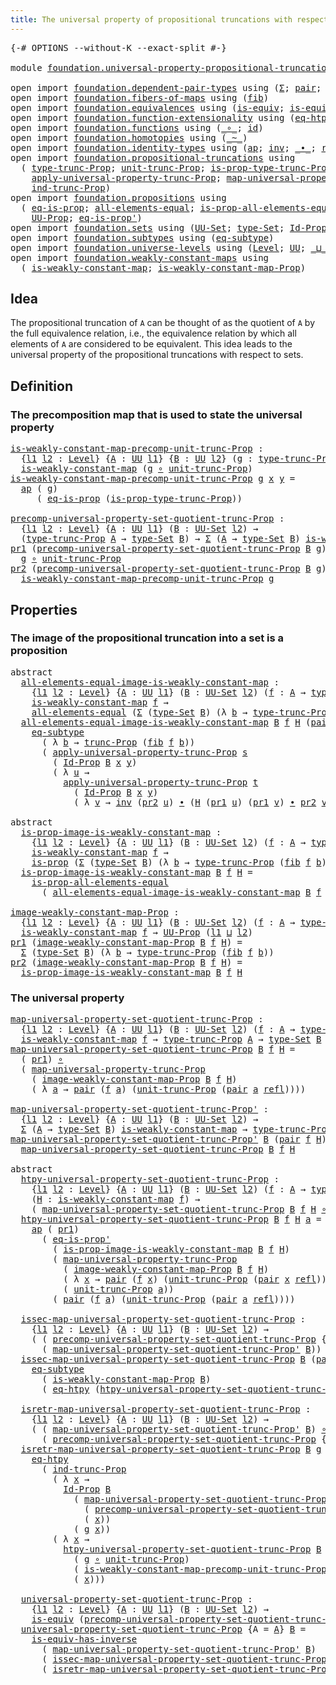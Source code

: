 ```yaml
---
title: The universal property of propositional truncations with respect to sets
---
```


<pre class="Agda"><a id="98" class="Symbol">{-#</a> <a id="102" class="Keyword">OPTIONS</a> <a id="110" class="Pragma">--without-K</a> <a id="122" class="Pragma">--exact-split</a> <a id="136" class="Symbol">#-}</a>

<a id="141" class="Keyword">module</a> <a id="148" href="foundation.universal-property-propositional-truncation-into-sets.html" class="Module">foundation.universal-property-propositional-truncation-into-sets</a> <a id="213" class="Keyword">where</a>

<a id="220" class="Keyword">open</a> <a id="225" class="Keyword">import</a> <a id="232" href="foundation.dependent-pair-types.html" class="Module">foundation.dependent-pair-types</a> <a id="264" class="Keyword">using</a> <a id="270" class="Symbol">(</a><a id="271" href="foundation-core.dependent-pair-types.html#515" class="Record">Σ</a><a id="272" class="Symbol">;</a> <a id="274" href="foundation-core.dependent-pair-types.html#588" class="InductiveConstructor">pair</a><a id="278" class="Symbol">;</a> <a id="280" href="foundation-core.dependent-pair-types.html#605" class="Field">pr1</a><a id="283" class="Symbol">;</a> <a id="285" href="foundation-core.dependent-pair-types.html#617" class="Field">pr2</a><a id="288" class="Symbol">)</a>
<a id="290" class="Keyword">open</a> <a id="295" class="Keyword">import</a> <a id="302" href="foundation.fibers-of-maps.html" class="Module">foundation.fibers-of-maps</a> <a id="328" class="Keyword">using</a> <a id="334" class="Symbol">(</a><a id="335" href="foundation-core.fibers-of-maps.html#942" class="Function">fib</a><a id="338" class="Symbol">)</a>
<a id="340" class="Keyword">open</a> <a id="345" class="Keyword">import</a> <a id="352" href="foundation.equivalences.html" class="Module">foundation.equivalences</a> <a id="376" class="Keyword">using</a> <a id="382" class="Symbol">(</a><a id="383" href="foundation-core.equivalences.html#1556" class="Function">is-equiv</a><a id="391" class="Symbol">;</a> <a id="393" href="foundation-core.equivalences.html#3013" class="Function">is-equiv-has-inverse</a><a id="413" class="Symbol">)</a>
<a id="415" class="Keyword">open</a> <a id="420" class="Keyword">import</a> <a id="427" href="foundation.function-extensionality.html" class="Module">foundation.function-extensionality</a> <a id="462" class="Keyword">using</a> <a id="468" class="Symbol">(</a><a id="469" href="foundation-core.function-extensionality.html#1463" class="Function">eq-htpy</a><a id="476" class="Symbol">)</a>
<a id="478" class="Keyword">open</a> <a id="483" class="Keyword">import</a> <a id="490" href="foundation.functions.html" class="Module">foundation.functions</a> <a id="511" class="Keyword">using</a> <a id="517" class="Symbol">(</a><a id="518" href="foundation-core.functions.html#420" class="Function Operator">_∘_</a><a id="521" class="Symbol">;</a> <a id="523" href="foundation-core.functions.html#322" class="Function">id</a><a id="525" class="Symbol">)</a>
<a id="527" class="Keyword">open</a> <a id="532" class="Keyword">import</a> <a id="539" href="foundation.homotopies.html" class="Module">foundation.homotopies</a> <a id="561" class="Keyword">using</a> <a id="567" class="Symbol">(</a><a id="568" href="foundation-core.homotopies.html#627" class="Function Operator">_~_</a><a id="571" class="Symbol">)</a>
<a id="573" class="Keyword">open</a> <a id="578" class="Keyword">import</a> <a id="585" href="foundation.identity-types.html" class="Module">foundation.identity-types</a> <a id="611" class="Keyword">using</a> <a id="617" class="Symbol">(</a><a id="618" href="foundation-core.identity-types.html#4003" class="Function">ap</a><a id="620" class="Symbol">;</a> <a id="622" href="foundation-core.identity-types.html#2729" class="Function">inv</a><a id="625" class="Symbol">;</a> <a id="627" href="foundation-core.identity-types.html#2425" class="Function Operator">_∙_</a><a id="630" class="Symbol">;</a> <a id="632" href="foundation-core.identity-types.html#1820" class="InductiveConstructor">refl</a><a id="636" class="Symbol">)</a>
<a id="638" class="Keyword">open</a> <a id="643" class="Keyword">import</a> <a id="650" href="foundation.propositional-truncations.html" class="Module">foundation.propositional-truncations</a> <a id="687" class="Keyword">using</a>
  <a id="695" class="Symbol">(</a> <a id="697" href="foundation.propositional-truncations.html#2209" class="Function">type-trunc-Prop</a><a id="712" class="Symbol">;</a> <a id="714" href="foundation.propositional-truncations.html#2293" class="Function">unit-trunc-Prop</a><a id="729" class="Symbol">;</a> <a id="731" href="foundation.propositional-truncations.html#2388" class="Function">is-prop-type-trunc-Prop</a><a id="754" class="Symbol">;</a> <a id="756" href="foundation.propositional-truncations.html#2707" class="Function">trunc-Prop</a><a id="766" class="Symbol">;</a>
    <a id="772" href="foundation.propositional-truncations.html#5775" class="Function">apply-universal-property-trunc-Prop</a><a id="807" class="Symbol">;</a> <a id="809" href="foundation.propositional-truncations.html#5416" class="Function">map-universal-property-trunc-Prop</a><a id="842" class="Symbol">;</a>
    <a id="848" href="foundation.propositional-truncations.html#3934" class="Function">ind-trunc-Prop</a><a id="862" class="Symbol">)</a>
<a id="864" class="Keyword">open</a> <a id="869" class="Keyword">import</a> <a id="876" href="foundation.propositions.html" class="Module">foundation.propositions</a> <a id="900" class="Keyword">using</a>
  <a id="908" class="Symbol">(</a> <a id="910" href="foundation-core.propositions.html#2719" class="Function">eq-is-prop</a><a id="920" class="Symbol">;</a> <a id="922" href="foundation-core.propositions.html#2206" class="Function">all-elements-equal</a><a id="940" class="Symbol">;</a> <a id="942" href="foundation-core.propositions.html#2405" class="Function">is-prop-all-elements-equal</a><a id="968" class="Symbol">;</a> <a id="970" href="foundation-core.propositions.html#1309" class="Function">is-prop</a><a id="977" class="Symbol">;</a>
    <a id="983" href="foundation-core.propositions.html#1393" class="Function">UU-Prop</a><a id="990" class="Symbol">;</a> <a id="992" href="foundation-core.propositions.html#2620" class="Function">eq-is-prop&#39;</a><a id="1003" class="Symbol">)</a>
<a id="1005" class="Keyword">open</a> <a id="1010" class="Keyword">import</a> <a id="1017" href="foundation.sets.html" class="Module">foundation.sets</a> <a id="1033" class="Keyword">using</a> <a id="1039" class="Symbol">(</a><a id="1040" href="foundation-core.sets.html#1190" class="Function">UU-Set</a><a id="1046" class="Symbol">;</a> <a id="1048" href="foundation-core.sets.html#1304" class="Function">type-Set</a><a id="1056" class="Symbol">;</a> <a id="1058" href="foundation-core.sets.html#1420" class="Function">Id-Prop</a><a id="1065" class="Symbol">)</a>
<a id="1067" class="Keyword">open</a> <a id="1072" class="Keyword">import</a> <a id="1079" href="foundation.subtypes.html" class="Module">foundation.subtypes</a> <a id="1099" class="Keyword">using</a> <a id="1105" class="Symbol">(</a><a id="1106" href="foundation-core.subtypes.html#3438" class="Function">eq-subtype</a><a id="1116" class="Symbol">)</a>
<a id="1118" class="Keyword">open</a> <a id="1123" class="Keyword">import</a> <a id="1130" href="foundation.universe-levels.html" class="Module">foundation.universe-levels</a> <a id="1157" class="Keyword">using</a> <a id="1163" class="Symbol">(</a><a id="1164" href="Agda.Primitive.html#597" class="Postulate">Level</a><a id="1169" class="Symbol">;</a> <a id="1171" href="foundation-core.universe-levels.html#235" class="Primitive">UU</a><a id="1173" class="Symbol">;</a> <a id="1175" href="Agda.Primitive.html#810" class="Primitive Operator">_⊔_</a><a id="1178" class="Symbol">)</a>
<a id="1180" class="Keyword">open</a> <a id="1185" class="Keyword">import</a> <a id="1192" href="foundation.weakly-constant-maps.html" class="Module">foundation.weakly-constant-maps</a> <a id="1224" class="Keyword">using</a>
  <a id="1232" class="Symbol">(</a> <a id="1234" href="foundation.weakly-constant-maps.html#613" class="Function">is-weakly-constant-map</a><a id="1256" class="Symbol">;</a> <a id="1258" href="foundation.weakly-constant-maps.html#1055" class="Function">is-weakly-constant-map-Prop</a><a id="1285" class="Symbol">)</a>
</pre>
## Idea

The propositional truncation of `A` can be thought of as the quotient of `A` by the full equivalence relation, i.e., the equivalence relation by which all elements of `A` are considered to be equivalent. This idea leads to the universal property of the propositional truncations with respect to sets.

## Definition

### The precomposition map that is used to state the universal property

<pre class="Agda"><a id="is-weakly-constant-map-precomp-unit-trunc-Prop"></a><a id="1699" href="foundation.universal-property-propositional-truncation-into-sets.html#1699" class="Function">is-weakly-constant-map-precomp-unit-trunc-Prop</a> <a id="1746" class="Symbol">:</a>
  <a id="1750" class="Symbol">{</a><a id="1751" href="foundation.universal-property-propositional-truncation-into-sets.html#1751" class="Bound">l1</a> <a id="1754" href="foundation.universal-property-propositional-truncation-into-sets.html#1754" class="Bound">l2</a> <a id="1757" class="Symbol">:</a> <a id="1759" href="Agda.Primitive.html#597" class="Postulate">Level</a><a id="1764" class="Symbol">}</a> <a id="1766" class="Symbol">{</a><a id="1767" href="foundation.universal-property-propositional-truncation-into-sets.html#1767" class="Bound">A</a> <a id="1769" class="Symbol">:</a> <a id="1771" href="foundation-core.universe-levels.html#235" class="Primitive">UU</a> <a id="1774" href="foundation.universal-property-propositional-truncation-into-sets.html#1751" class="Bound">l1</a><a id="1776" class="Symbol">}</a> <a id="1778" class="Symbol">{</a><a id="1779" href="foundation.universal-property-propositional-truncation-into-sets.html#1779" class="Bound">B</a> <a id="1781" class="Symbol">:</a> <a id="1783" href="foundation-core.universe-levels.html#235" class="Primitive">UU</a> <a id="1786" href="foundation.universal-property-propositional-truncation-into-sets.html#1754" class="Bound">l2</a><a id="1788" class="Symbol">}</a> <a id="1790" class="Symbol">(</a><a id="1791" href="foundation.universal-property-propositional-truncation-into-sets.html#1791" class="Bound">g</a> <a id="1793" class="Symbol">:</a> <a id="1795" href="foundation.propositional-truncations.html#2209" class="Function">type-trunc-Prop</a> <a id="1811" href="foundation.universal-property-propositional-truncation-into-sets.html#1767" class="Bound">A</a> <a id="1813" class="Symbol">→</a> <a id="1815" href="foundation.universal-property-propositional-truncation-into-sets.html#1779" class="Bound">B</a><a id="1816" class="Symbol">)</a> <a id="1818" class="Symbol">→</a>
  <a id="1822" href="foundation.weakly-constant-maps.html#613" class="Function">is-weakly-constant-map</a> <a id="1845" class="Symbol">(</a><a id="1846" href="foundation.universal-property-propositional-truncation-into-sets.html#1791" class="Bound">g</a> <a id="1848" href="foundation-core.functions.html#420" class="Function Operator">∘</a> <a id="1850" href="foundation.propositional-truncations.html#2293" class="Function">unit-trunc-Prop</a><a id="1865" class="Symbol">)</a>
<a id="1867" href="foundation.universal-property-propositional-truncation-into-sets.html#1699" class="Function">is-weakly-constant-map-precomp-unit-trunc-Prop</a> <a id="1914" href="foundation.universal-property-propositional-truncation-into-sets.html#1914" class="Bound">g</a> <a id="1916" href="foundation.universal-property-propositional-truncation-into-sets.html#1916" class="Bound">x</a> <a id="1918" href="foundation.universal-property-propositional-truncation-into-sets.html#1918" class="Bound">y</a> <a id="1920" class="Symbol">=</a>
  <a id="1924" href="foundation-core.identity-types.html#4003" class="Function">ap</a> <a id="1927" class="Symbol">(</a> <a id="1929" href="foundation.universal-property-propositional-truncation-into-sets.html#1914" class="Bound">g</a><a id="1930" class="Symbol">)</a>
     <a id="1937" class="Symbol">(</a> <a id="1939" href="foundation-core.propositions.html#2719" class="Function">eq-is-prop</a> <a id="1950" class="Symbol">(</a><a id="1951" href="foundation.propositional-truncations.html#2388" class="Function">is-prop-type-trunc-Prop</a><a id="1974" class="Symbol">))</a>

<a id="precomp-universal-property-set-quotient-trunc-Prop"></a><a id="1978" href="foundation.universal-property-propositional-truncation-into-sets.html#1978" class="Function">precomp-universal-property-set-quotient-trunc-Prop</a> <a id="2029" class="Symbol">:</a>
  <a id="2033" class="Symbol">{</a><a id="2034" href="foundation.universal-property-propositional-truncation-into-sets.html#2034" class="Bound">l1</a> <a id="2037" href="foundation.universal-property-propositional-truncation-into-sets.html#2037" class="Bound">l2</a> <a id="2040" class="Symbol">:</a> <a id="2042" href="Agda.Primitive.html#597" class="Postulate">Level</a><a id="2047" class="Symbol">}</a> <a id="2049" class="Symbol">{</a><a id="2050" href="foundation.universal-property-propositional-truncation-into-sets.html#2050" class="Bound">A</a> <a id="2052" class="Symbol">:</a> <a id="2054" href="foundation-core.universe-levels.html#235" class="Primitive">UU</a> <a id="2057" href="foundation.universal-property-propositional-truncation-into-sets.html#2034" class="Bound">l1</a><a id="2059" class="Symbol">}</a> <a id="2061" class="Symbol">(</a><a id="2062" href="foundation.universal-property-propositional-truncation-into-sets.html#2062" class="Bound">B</a> <a id="2064" class="Symbol">:</a> <a id="2066" href="foundation-core.sets.html#1190" class="Function">UU-Set</a> <a id="2073" href="foundation.universal-property-propositional-truncation-into-sets.html#2037" class="Bound">l2</a><a id="2075" class="Symbol">)</a> <a id="2077" class="Symbol">→</a>
  <a id="2081" class="Symbol">(</a><a id="2082" href="foundation.propositional-truncations.html#2209" class="Function">type-trunc-Prop</a> <a id="2098" href="foundation.universal-property-propositional-truncation-into-sets.html#2050" class="Bound">A</a> <a id="2100" class="Symbol">→</a> <a id="2102" href="foundation-core.sets.html#1304" class="Function">type-Set</a> <a id="2111" href="foundation.universal-property-propositional-truncation-into-sets.html#2062" class="Bound">B</a><a id="2112" class="Symbol">)</a> <a id="2114" class="Symbol">→</a> <a id="2116" href="foundation-core.dependent-pair-types.html#515" class="Record">Σ</a> <a id="2118" class="Symbol">(</a><a id="2119" href="foundation.universal-property-propositional-truncation-into-sets.html#2050" class="Bound">A</a> <a id="2121" class="Symbol">→</a> <a id="2123" href="foundation-core.sets.html#1304" class="Function">type-Set</a> <a id="2132" href="foundation.universal-property-propositional-truncation-into-sets.html#2062" class="Bound">B</a><a id="2133" class="Symbol">)</a> <a id="2135" href="foundation.weakly-constant-maps.html#613" class="Function">is-weakly-constant-map</a>
<a id="2158" href="foundation-core.dependent-pair-types.html#605" class="Field">pr1</a> <a id="2162" class="Symbol">(</a><a id="2163" href="foundation.universal-property-propositional-truncation-into-sets.html#1978" class="Function">precomp-universal-property-set-quotient-trunc-Prop</a> <a id="2214" href="foundation.universal-property-propositional-truncation-into-sets.html#2214" class="Bound">B</a> <a id="2216" href="foundation.universal-property-propositional-truncation-into-sets.html#2216" class="Bound">g</a><a id="2217" class="Symbol">)</a> <a id="2219" class="Symbol">=</a>
  <a id="2223" href="foundation.universal-property-propositional-truncation-into-sets.html#2216" class="Bound">g</a> <a id="2225" href="foundation-core.functions.html#420" class="Function Operator">∘</a> <a id="2227" href="foundation.propositional-truncations.html#2293" class="Function">unit-trunc-Prop</a>
<a id="2243" href="foundation-core.dependent-pair-types.html#617" class="Field">pr2</a> <a id="2247" class="Symbol">(</a><a id="2248" href="foundation.universal-property-propositional-truncation-into-sets.html#1978" class="Function">precomp-universal-property-set-quotient-trunc-Prop</a> <a id="2299" href="foundation.universal-property-propositional-truncation-into-sets.html#2299" class="Bound">B</a> <a id="2301" href="foundation.universal-property-propositional-truncation-into-sets.html#2301" class="Bound">g</a><a id="2302" class="Symbol">)</a> <a id="2304" class="Symbol">=</a>
  <a id="2308" href="foundation.universal-property-propositional-truncation-into-sets.html#1699" class="Function">is-weakly-constant-map-precomp-unit-trunc-Prop</a> <a id="2355" href="foundation.universal-property-propositional-truncation-into-sets.html#2301" class="Bound">g</a>
</pre>
## Properties

### The image of the propositional truncation into a set is a proposition

<pre class="Agda"><a id="2460" class="Keyword">abstract</a>
  <a id="all-elements-equal-image-is-weakly-constant-map"></a><a id="2471" href="foundation.universal-property-propositional-truncation-into-sets.html#2471" class="Function">all-elements-equal-image-is-weakly-constant-map</a> <a id="2519" class="Symbol">:</a>
    <a id="2525" class="Symbol">{</a><a id="2526" href="foundation.universal-property-propositional-truncation-into-sets.html#2526" class="Bound">l1</a> <a id="2529" href="foundation.universal-property-propositional-truncation-into-sets.html#2529" class="Bound">l2</a> <a id="2532" class="Symbol">:</a> <a id="2534" href="Agda.Primitive.html#597" class="Postulate">Level</a><a id="2539" class="Symbol">}</a> <a id="2541" class="Symbol">{</a><a id="2542" href="foundation.universal-property-propositional-truncation-into-sets.html#2542" class="Bound">A</a> <a id="2544" class="Symbol">:</a> <a id="2546" href="foundation-core.universe-levels.html#235" class="Primitive">UU</a> <a id="2549" href="foundation.universal-property-propositional-truncation-into-sets.html#2526" class="Bound">l1</a><a id="2551" class="Symbol">}</a> <a id="2553" class="Symbol">(</a><a id="2554" href="foundation.universal-property-propositional-truncation-into-sets.html#2554" class="Bound">B</a> <a id="2556" class="Symbol">:</a> <a id="2558" href="foundation-core.sets.html#1190" class="Function">UU-Set</a> <a id="2565" href="foundation.universal-property-propositional-truncation-into-sets.html#2529" class="Bound">l2</a><a id="2567" class="Symbol">)</a> <a id="2569" class="Symbol">(</a><a id="2570" href="foundation.universal-property-propositional-truncation-into-sets.html#2570" class="Bound">f</a> <a id="2572" class="Symbol">:</a> <a id="2574" href="foundation.universal-property-propositional-truncation-into-sets.html#2542" class="Bound">A</a> <a id="2576" class="Symbol">→</a> <a id="2578" href="foundation-core.sets.html#1304" class="Function">type-Set</a> <a id="2587" href="foundation.universal-property-propositional-truncation-into-sets.html#2554" class="Bound">B</a><a id="2588" class="Symbol">)</a> <a id="2590" class="Symbol">→</a>
    <a id="2596" href="foundation.weakly-constant-maps.html#613" class="Function">is-weakly-constant-map</a> <a id="2619" href="foundation.universal-property-propositional-truncation-into-sets.html#2570" class="Bound">f</a> <a id="2621" class="Symbol">→</a>
    <a id="2627" href="foundation-core.propositions.html#2206" class="Function">all-elements-equal</a> <a id="2646" class="Symbol">(</a><a id="2647" href="foundation-core.dependent-pair-types.html#515" class="Record">Σ</a> <a id="2649" class="Symbol">(</a><a id="2650" href="foundation-core.sets.html#1304" class="Function">type-Set</a> <a id="2659" href="foundation.universal-property-propositional-truncation-into-sets.html#2554" class="Bound">B</a><a id="2660" class="Symbol">)</a> <a id="2662" class="Symbol">(λ</a> <a id="2665" href="foundation.universal-property-propositional-truncation-into-sets.html#2665" class="Bound">b</a> <a id="2667" class="Symbol">→</a> <a id="2669" href="foundation.propositional-truncations.html#2209" class="Function">type-trunc-Prop</a> <a id="2685" class="Symbol">(</a><a id="2686" href="foundation-core.fibers-of-maps.html#942" class="Function">fib</a> <a id="2690" href="foundation.universal-property-propositional-truncation-into-sets.html#2570" class="Bound">f</a> <a id="2692" href="foundation.universal-property-propositional-truncation-into-sets.html#2665" class="Bound">b</a><a id="2693" class="Symbol">)))</a>
  <a id="2699" href="foundation.universal-property-propositional-truncation-into-sets.html#2471" class="Function">all-elements-equal-image-is-weakly-constant-map</a> <a id="2747" href="foundation.universal-property-propositional-truncation-into-sets.html#2747" class="Bound">B</a> <a id="2749" href="foundation.universal-property-propositional-truncation-into-sets.html#2749" class="Bound">f</a> <a id="2751" href="foundation.universal-property-propositional-truncation-into-sets.html#2751" class="Bound">H</a> <a id="2753" class="Symbol">(</a><a id="2754" href="foundation-core.dependent-pair-types.html#588" class="InductiveConstructor">pair</a> <a id="2759" href="foundation.universal-property-propositional-truncation-into-sets.html#2759" class="Bound">x</a> <a id="2761" href="foundation.universal-property-propositional-truncation-into-sets.html#2761" class="Bound">s</a><a id="2762" class="Symbol">)</a> <a id="2764" class="Symbol">(</a><a id="2765" href="foundation-core.dependent-pair-types.html#588" class="InductiveConstructor">pair</a> <a id="2770" href="foundation.universal-property-propositional-truncation-into-sets.html#2770" class="Bound">y</a> <a id="2772" href="foundation.universal-property-propositional-truncation-into-sets.html#2772" class="Bound">t</a><a id="2773" class="Symbol">)</a> <a id="2775" class="Symbol">=</a>
    <a id="2781" href="foundation-core.subtypes.html#3438" class="Function">eq-subtype</a>
      <a id="2798" class="Symbol">(</a> <a id="2800" class="Symbol">λ</a> <a id="2802" href="foundation.universal-property-propositional-truncation-into-sets.html#2802" class="Bound">b</a> <a id="2804" class="Symbol">→</a> <a id="2806" href="foundation.propositional-truncations.html#2707" class="Function">trunc-Prop</a> <a id="2817" class="Symbol">(</a><a id="2818" href="foundation-core.fibers-of-maps.html#942" class="Function">fib</a> <a id="2822" href="foundation.universal-property-propositional-truncation-into-sets.html#2749" class="Bound">f</a> <a id="2824" href="foundation.universal-property-propositional-truncation-into-sets.html#2802" class="Bound">b</a><a id="2825" class="Symbol">))</a>
      <a id="2834" class="Symbol">(</a> <a id="2836" href="foundation.propositional-truncations.html#5775" class="Function">apply-universal-property-trunc-Prop</a> <a id="2872" href="foundation.universal-property-propositional-truncation-into-sets.html#2761" class="Bound">s</a>
        <a id="2882" class="Symbol">(</a> <a id="2884" href="foundation-core.sets.html#1420" class="Function">Id-Prop</a> <a id="2892" href="foundation.universal-property-propositional-truncation-into-sets.html#2747" class="Bound">B</a> <a id="2894" href="foundation.universal-property-propositional-truncation-into-sets.html#2759" class="Bound">x</a> <a id="2896" href="foundation.universal-property-propositional-truncation-into-sets.html#2770" class="Bound">y</a><a id="2897" class="Symbol">)</a>
        <a id="2907" class="Symbol">(</a> <a id="2909" class="Symbol">λ</a> <a id="2911" href="foundation.universal-property-propositional-truncation-into-sets.html#2911" class="Bound">u</a> <a id="2913" class="Symbol">→</a>
          <a id="2925" href="foundation.propositional-truncations.html#5775" class="Function">apply-universal-property-trunc-Prop</a> <a id="2961" href="foundation.universal-property-propositional-truncation-into-sets.html#2772" class="Bound">t</a>
            <a id="2975" class="Symbol">(</a> <a id="2977" href="foundation-core.sets.html#1420" class="Function">Id-Prop</a> <a id="2985" href="foundation.universal-property-propositional-truncation-into-sets.html#2747" class="Bound">B</a> <a id="2987" href="foundation.universal-property-propositional-truncation-into-sets.html#2759" class="Bound">x</a> <a id="2989" href="foundation.universal-property-propositional-truncation-into-sets.html#2770" class="Bound">y</a><a id="2990" class="Symbol">)</a>
            <a id="3004" class="Symbol">(</a> <a id="3006" class="Symbol">λ</a> <a id="3008" href="foundation.universal-property-propositional-truncation-into-sets.html#3008" class="Bound">v</a> <a id="3010" class="Symbol">→</a> <a id="3012" href="foundation-core.identity-types.html#2729" class="Function">inv</a> <a id="3016" class="Symbol">(</a><a id="3017" href="foundation-core.dependent-pair-types.html#617" class="Field">pr2</a> <a id="3021" href="foundation.universal-property-propositional-truncation-into-sets.html#2911" class="Bound">u</a><a id="3022" class="Symbol">)</a> <a id="3024" href="foundation-core.identity-types.html#2425" class="Function Operator">∙</a> <a id="3026" class="Symbol">(</a><a id="3027" href="foundation.universal-property-propositional-truncation-into-sets.html#2751" class="Bound">H</a> <a id="3029" class="Symbol">(</a><a id="3030" href="foundation-core.dependent-pair-types.html#605" class="Field">pr1</a> <a id="3034" href="foundation.universal-property-propositional-truncation-into-sets.html#2911" class="Bound">u</a><a id="3035" class="Symbol">)</a> <a id="3037" class="Symbol">(</a><a id="3038" href="foundation-core.dependent-pair-types.html#605" class="Field">pr1</a> <a id="3042" href="foundation.universal-property-propositional-truncation-into-sets.html#3008" class="Bound">v</a><a id="3043" class="Symbol">)</a> <a id="3045" href="foundation-core.identity-types.html#2425" class="Function Operator">∙</a> <a id="3047" href="foundation-core.dependent-pair-types.html#617" class="Field">pr2</a> <a id="3051" href="foundation.universal-property-propositional-truncation-into-sets.html#3008" class="Bound">v</a><a id="3052" class="Symbol">))))</a>

<a id="3058" class="Keyword">abstract</a>
  <a id="is-prop-image-is-weakly-constant-map"></a><a id="3069" href="foundation.universal-property-propositional-truncation-into-sets.html#3069" class="Function">is-prop-image-is-weakly-constant-map</a> <a id="3106" class="Symbol">:</a>
    <a id="3112" class="Symbol">{</a><a id="3113" href="foundation.universal-property-propositional-truncation-into-sets.html#3113" class="Bound">l1</a> <a id="3116" href="foundation.universal-property-propositional-truncation-into-sets.html#3116" class="Bound">l2</a> <a id="3119" class="Symbol">:</a> <a id="3121" href="Agda.Primitive.html#597" class="Postulate">Level</a><a id="3126" class="Symbol">}</a> <a id="3128" class="Symbol">{</a><a id="3129" href="foundation.universal-property-propositional-truncation-into-sets.html#3129" class="Bound">A</a> <a id="3131" class="Symbol">:</a> <a id="3133" href="foundation-core.universe-levels.html#235" class="Primitive">UU</a> <a id="3136" href="foundation.universal-property-propositional-truncation-into-sets.html#3113" class="Bound">l1</a><a id="3138" class="Symbol">}</a> <a id="3140" class="Symbol">(</a><a id="3141" href="foundation.universal-property-propositional-truncation-into-sets.html#3141" class="Bound">B</a> <a id="3143" class="Symbol">:</a> <a id="3145" href="foundation-core.sets.html#1190" class="Function">UU-Set</a> <a id="3152" href="foundation.universal-property-propositional-truncation-into-sets.html#3116" class="Bound">l2</a><a id="3154" class="Symbol">)</a> <a id="3156" class="Symbol">(</a><a id="3157" href="foundation.universal-property-propositional-truncation-into-sets.html#3157" class="Bound">f</a> <a id="3159" class="Symbol">:</a> <a id="3161" href="foundation.universal-property-propositional-truncation-into-sets.html#3129" class="Bound">A</a> <a id="3163" class="Symbol">→</a> <a id="3165" href="foundation-core.sets.html#1304" class="Function">type-Set</a> <a id="3174" href="foundation.universal-property-propositional-truncation-into-sets.html#3141" class="Bound">B</a><a id="3175" class="Symbol">)</a> <a id="3177" class="Symbol">→</a>
    <a id="3183" href="foundation.weakly-constant-maps.html#613" class="Function">is-weakly-constant-map</a> <a id="3206" href="foundation.universal-property-propositional-truncation-into-sets.html#3157" class="Bound">f</a> <a id="3208" class="Symbol">→</a>
    <a id="3214" href="foundation-core.propositions.html#1309" class="Function">is-prop</a> <a id="3222" class="Symbol">(</a><a id="3223" href="foundation-core.dependent-pair-types.html#515" class="Record">Σ</a> <a id="3225" class="Symbol">(</a><a id="3226" href="foundation-core.sets.html#1304" class="Function">type-Set</a> <a id="3235" href="foundation.universal-property-propositional-truncation-into-sets.html#3141" class="Bound">B</a><a id="3236" class="Symbol">)</a> <a id="3238" class="Symbol">(λ</a> <a id="3241" href="foundation.universal-property-propositional-truncation-into-sets.html#3241" class="Bound">b</a> <a id="3243" class="Symbol">→</a> <a id="3245" href="foundation.propositional-truncations.html#2209" class="Function">type-trunc-Prop</a> <a id="3261" class="Symbol">(</a><a id="3262" href="foundation-core.fibers-of-maps.html#942" class="Function">fib</a> <a id="3266" href="foundation.universal-property-propositional-truncation-into-sets.html#3157" class="Bound">f</a> <a id="3268" href="foundation.universal-property-propositional-truncation-into-sets.html#3241" class="Bound">b</a><a id="3269" class="Symbol">)))</a>
  <a id="3275" href="foundation.universal-property-propositional-truncation-into-sets.html#3069" class="Function">is-prop-image-is-weakly-constant-map</a> <a id="3312" href="foundation.universal-property-propositional-truncation-into-sets.html#3312" class="Bound">B</a> <a id="3314" href="foundation.universal-property-propositional-truncation-into-sets.html#3314" class="Bound">f</a> <a id="3316" href="foundation.universal-property-propositional-truncation-into-sets.html#3316" class="Bound">H</a> <a id="3318" class="Symbol">=</a>
    <a id="3324" href="foundation-core.propositions.html#2405" class="Function">is-prop-all-elements-equal</a>
      <a id="3357" class="Symbol">(</a> <a id="3359" href="foundation.universal-property-propositional-truncation-into-sets.html#2471" class="Function">all-elements-equal-image-is-weakly-constant-map</a> <a id="3407" href="foundation.universal-property-propositional-truncation-into-sets.html#3312" class="Bound">B</a> <a id="3409" href="foundation.universal-property-propositional-truncation-into-sets.html#3314" class="Bound">f</a> <a id="3411" href="foundation.universal-property-propositional-truncation-into-sets.html#3316" class="Bound">H</a><a id="3412" class="Symbol">)</a>

<a id="image-weakly-constant-map-Prop"></a><a id="3415" href="foundation.universal-property-propositional-truncation-into-sets.html#3415" class="Function">image-weakly-constant-map-Prop</a> <a id="3446" class="Symbol">:</a>
  <a id="3450" class="Symbol">{</a><a id="3451" href="foundation.universal-property-propositional-truncation-into-sets.html#3451" class="Bound">l1</a> <a id="3454" href="foundation.universal-property-propositional-truncation-into-sets.html#3454" class="Bound">l2</a> <a id="3457" class="Symbol">:</a> <a id="3459" href="Agda.Primitive.html#597" class="Postulate">Level</a><a id="3464" class="Symbol">}</a> <a id="3466" class="Symbol">{</a><a id="3467" href="foundation.universal-property-propositional-truncation-into-sets.html#3467" class="Bound">A</a> <a id="3469" class="Symbol">:</a> <a id="3471" href="foundation-core.universe-levels.html#235" class="Primitive">UU</a> <a id="3474" href="foundation.universal-property-propositional-truncation-into-sets.html#3451" class="Bound">l1</a><a id="3476" class="Symbol">}</a> <a id="3478" class="Symbol">(</a><a id="3479" href="foundation.universal-property-propositional-truncation-into-sets.html#3479" class="Bound">B</a> <a id="3481" class="Symbol">:</a> <a id="3483" href="foundation-core.sets.html#1190" class="Function">UU-Set</a> <a id="3490" href="foundation.universal-property-propositional-truncation-into-sets.html#3454" class="Bound">l2</a><a id="3492" class="Symbol">)</a> <a id="3494" class="Symbol">(</a><a id="3495" href="foundation.universal-property-propositional-truncation-into-sets.html#3495" class="Bound">f</a> <a id="3497" class="Symbol">:</a> <a id="3499" href="foundation.universal-property-propositional-truncation-into-sets.html#3467" class="Bound">A</a> <a id="3501" class="Symbol">→</a> <a id="3503" href="foundation-core.sets.html#1304" class="Function">type-Set</a> <a id="3512" href="foundation.universal-property-propositional-truncation-into-sets.html#3479" class="Bound">B</a><a id="3513" class="Symbol">)</a> <a id="3515" class="Symbol">→</a>
  <a id="3519" href="foundation.weakly-constant-maps.html#613" class="Function">is-weakly-constant-map</a> <a id="3542" href="foundation.universal-property-propositional-truncation-into-sets.html#3495" class="Bound">f</a> <a id="3544" class="Symbol">→</a> <a id="3546" href="foundation-core.propositions.html#1393" class="Function">UU-Prop</a> <a id="3554" class="Symbol">(</a><a id="3555" href="foundation.universal-property-propositional-truncation-into-sets.html#3451" class="Bound">l1</a> <a id="3558" href="Agda.Primitive.html#810" class="Primitive Operator">⊔</a> <a id="3560" href="foundation.universal-property-propositional-truncation-into-sets.html#3454" class="Bound">l2</a><a id="3562" class="Symbol">)</a>
<a id="3564" href="foundation-core.dependent-pair-types.html#605" class="Field">pr1</a> <a id="3568" class="Symbol">(</a><a id="3569" href="foundation.universal-property-propositional-truncation-into-sets.html#3415" class="Function">image-weakly-constant-map-Prop</a> <a id="3600" href="foundation.universal-property-propositional-truncation-into-sets.html#3600" class="Bound">B</a> <a id="3602" href="foundation.universal-property-propositional-truncation-into-sets.html#3602" class="Bound">f</a> <a id="3604" href="foundation.universal-property-propositional-truncation-into-sets.html#3604" class="Bound">H</a><a id="3605" class="Symbol">)</a> <a id="3607" class="Symbol">=</a>
  <a id="3611" href="foundation-core.dependent-pair-types.html#515" class="Record">Σ</a> <a id="3613" class="Symbol">(</a><a id="3614" href="foundation-core.sets.html#1304" class="Function">type-Set</a> <a id="3623" href="foundation.universal-property-propositional-truncation-into-sets.html#3600" class="Bound">B</a><a id="3624" class="Symbol">)</a> <a id="3626" class="Symbol">(λ</a> <a id="3629" href="foundation.universal-property-propositional-truncation-into-sets.html#3629" class="Bound">b</a> <a id="3631" class="Symbol">→</a> <a id="3633" href="foundation.propositional-truncations.html#2209" class="Function">type-trunc-Prop</a> <a id="3649" class="Symbol">(</a><a id="3650" href="foundation-core.fibers-of-maps.html#942" class="Function">fib</a> <a id="3654" href="foundation.universal-property-propositional-truncation-into-sets.html#3602" class="Bound">f</a> <a id="3656" href="foundation.universal-property-propositional-truncation-into-sets.html#3629" class="Bound">b</a><a id="3657" class="Symbol">))</a>
<a id="3660" href="foundation-core.dependent-pair-types.html#617" class="Field">pr2</a> <a id="3664" class="Symbol">(</a><a id="3665" href="foundation.universal-property-propositional-truncation-into-sets.html#3415" class="Function">image-weakly-constant-map-Prop</a> <a id="3696" href="foundation.universal-property-propositional-truncation-into-sets.html#3696" class="Bound">B</a> <a id="3698" href="foundation.universal-property-propositional-truncation-into-sets.html#3698" class="Bound">f</a> <a id="3700" href="foundation.universal-property-propositional-truncation-into-sets.html#3700" class="Bound">H</a><a id="3701" class="Symbol">)</a> <a id="3703" class="Symbol">=</a>
  <a id="3707" href="foundation.universal-property-propositional-truncation-into-sets.html#3069" class="Function">is-prop-image-is-weakly-constant-map</a> <a id="3744" href="foundation.universal-property-propositional-truncation-into-sets.html#3696" class="Bound">B</a> <a id="3746" href="foundation.universal-property-propositional-truncation-into-sets.html#3698" class="Bound">f</a> <a id="3748" href="foundation.universal-property-propositional-truncation-into-sets.html#3700" class="Bound">H</a>
</pre>
### The universal property

<pre class="Agda"><a id="map-universal-property-set-quotient-trunc-Prop"></a><a id="3791" href="foundation.universal-property-propositional-truncation-into-sets.html#3791" class="Function">map-universal-property-set-quotient-trunc-Prop</a> <a id="3838" class="Symbol">:</a>
  <a id="3842" class="Symbol">{</a><a id="3843" href="foundation.universal-property-propositional-truncation-into-sets.html#3843" class="Bound">l1</a> <a id="3846" href="foundation.universal-property-propositional-truncation-into-sets.html#3846" class="Bound">l2</a> <a id="3849" class="Symbol">:</a> <a id="3851" href="Agda.Primitive.html#597" class="Postulate">Level</a><a id="3856" class="Symbol">}</a> <a id="3858" class="Symbol">{</a><a id="3859" href="foundation.universal-property-propositional-truncation-into-sets.html#3859" class="Bound">A</a> <a id="3861" class="Symbol">:</a> <a id="3863" href="foundation-core.universe-levels.html#235" class="Primitive">UU</a> <a id="3866" href="foundation.universal-property-propositional-truncation-into-sets.html#3843" class="Bound">l1</a><a id="3868" class="Symbol">}</a> <a id="3870" class="Symbol">(</a><a id="3871" href="foundation.universal-property-propositional-truncation-into-sets.html#3871" class="Bound">B</a> <a id="3873" class="Symbol">:</a> <a id="3875" href="foundation-core.sets.html#1190" class="Function">UU-Set</a> <a id="3882" href="foundation.universal-property-propositional-truncation-into-sets.html#3846" class="Bound">l2</a><a id="3884" class="Symbol">)</a> <a id="3886" class="Symbol">(</a><a id="3887" href="foundation.universal-property-propositional-truncation-into-sets.html#3887" class="Bound">f</a> <a id="3889" class="Symbol">:</a> <a id="3891" href="foundation.universal-property-propositional-truncation-into-sets.html#3859" class="Bound">A</a> <a id="3893" class="Symbol">→</a> <a id="3895" href="foundation-core.sets.html#1304" class="Function">type-Set</a> <a id="3904" href="foundation.universal-property-propositional-truncation-into-sets.html#3871" class="Bound">B</a><a id="3905" class="Symbol">)</a> <a id="3907" class="Symbol">→</a>
  <a id="3911" href="foundation.weakly-constant-maps.html#613" class="Function">is-weakly-constant-map</a> <a id="3934" href="foundation.universal-property-propositional-truncation-into-sets.html#3887" class="Bound">f</a> <a id="3936" class="Symbol">→</a> <a id="3938" href="foundation.propositional-truncations.html#2209" class="Function">type-trunc-Prop</a> <a id="3954" href="foundation.universal-property-propositional-truncation-into-sets.html#3859" class="Bound">A</a> <a id="3956" class="Symbol">→</a> <a id="3958" href="foundation-core.sets.html#1304" class="Function">type-Set</a> <a id="3967" href="foundation.universal-property-propositional-truncation-into-sets.html#3871" class="Bound">B</a>
<a id="3969" href="foundation.universal-property-propositional-truncation-into-sets.html#3791" class="Function">map-universal-property-set-quotient-trunc-Prop</a> <a id="4016" href="foundation.universal-property-propositional-truncation-into-sets.html#4016" class="Bound">B</a> <a id="4018" href="foundation.universal-property-propositional-truncation-into-sets.html#4018" class="Bound">f</a> <a id="4020" href="foundation.universal-property-propositional-truncation-into-sets.html#4020" class="Bound">H</a> <a id="4022" class="Symbol">=</a>
  <a id="4026" class="Symbol">(</a> <a id="4028" href="foundation-core.dependent-pair-types.html#605" class="Field">pr1</a><a id="4031" class="Symbol">)</a> <a id="4033" href="foundation-core.functions.html#420" class="Function Operator">∘</a>
  <a id="4037" class="Symbol">(</a> <a id="4039" href="foundation.propositional-truncations.html#5416" class="Function">map-universal-property-trunc-Prop</a>
    <a id="4077" class="Symbol">(</a> <a id="4079" href="foundation.universal-property-propositional-truncation-into-sets.html#3415" class="Function">image-weakly-constant-map-Prop</a> <a id="4110" href="foundation.universal-property-propositional-truncation-into-sets.html#4016" class="Bound">B</a> <a id="4112" href="foundation.universal-property-propositional-truncation-into-sets.html#4018" class="Bound">f</a> <a id="4114" href="foundation.universal-property-propositional-truncation-into-sets.html#4020" class="Bound">H</a><a id="4115" class="Symbol">)</a>
    <a id="4121" class="Symbol">(</a> <a id="4123" class="Symbol">λ</a> <a id="4125" href="foundation.universal-property-propositional-truncation-into-sets.html#4125" class="Bound">a</a> <a id="4127" class="Symbol">→</a> <a id="4129" href="foundation-core.dependent-pair-types.html#588" class="InductiveConstructor">pair</a> <a id="4134" class="Symbol">(</a><a id="4135" href="foundation.universal-property-propositional-truncation-into-sets.html#4018" class="Bound">f</a> <a id="4137" href="foundation.universal-property-propositional-truncation-into-sets.html#4125" class="Bound">a</a><a id="4138" class="Symbol">)</a> <a id="4140" class="Symbol">(</a><a id="4141" href="foundation.propositional-truncations.html#2293" class="Function">unit-trunc-Prop</a> <a id="4157" class="Symbol">(</a><a id="4158" href="foundation-core.dependent-pair-types.html#588" class="InductiveConstructor">pair</a> <a id="4163" href="foundation.universal-property-propositional-truncation-into-sets.html#4125" class="Bound">a</a> <a id="4165" href="foundation-core.identity-types.html#1820" class="InductiveConstructor">refl</a><a id="4169" class="Symbol">))))</a>

<a id="map-universal-property-set-quotient-trunc-Prop&#39;"></a><a id="4175" href="foundation.universal-property-propositional-truncation-into-sets.html#4175" class="Function">map-universal-property-set-quotient-trunc-Prop&#39;</a> <a id="4223" class="Symbol">:</a>
  <a id="4227" class="Symbol">{</a><a id="4228" href="foundation.universal-property-propositional-truncation-into-sets.html#4228" class="Bound">l1</a> <a id="4231" href="foundation.universal-property-propositional-truncation-into-sets.html#4231" class="Bound">l2</a> <a id="4234" class="Symbol">:</a> <a id="4236" href="Agda.Primitive.html#597" class="Postulate">Level</a><a id="4241" class="Symbol">}</a> <a id="4243" class="Symbol">{</a><a id="4244" href="foundation.universal-property-propositional-truncation-into-sets.html#4244" class="Bound">A</a> <a id="4246" class="Symbol">:</a> <a id="4248" href="foundation-core.universe-levels.html#235" class="Primitive">UU</a> <a id="4251" href="foundation.universal-property-propositional-truncation-into-sets.html#4228" class="Bound">l1</a><a id="4253" class="Symbol">}</a> <a id="4255" class="Symbol">(</a><a id="4256" href="foundation.universal-property-propositional-truncation-into-sets.html#4256" class="Bound">B</a> <a id="4258" class="Symbol">:</a> <a id="4260" href="foundation-core.sets.html#1190" class="Function">UU-Set</a> <a id="4267" href="foundation.universal-property-propositional-truncation-into-sets.html#4231" class="Bound">l2</a><a id="4269" class="Symbol">)</a> <a id="4271" class="Symbol">→</a>
  <a id="4275" href="foundation-core.dependent-pair-types.html#515" class="Record">Σ</a> <a id="4277" class="Symbol">(</a><a id="4278" href="foundation.universal-property-propositional-truncation-into-sets.html#4244" class="Bound">A</a> <a id="4280" class="Symbol">→</a> <a id="4282" href="foundation-core.sets.html#1304" class="Function">type-Set</a> <a id="4291" href="foundation.universal-property-propositional-truncation-into-sets.html#4256" class="Bound">B</a><a id="4292" class="Symbol">)</a> <a id="4294" href="foundation.weakly-constant-maps.html#613" class="Function">is-weakly-constant-map</a> <a id="4317" class="Symbol">→</a> <a id="4319" href="foundation.propositional-truncations.html#2209" class="Function">type-trunc-Prop</a> <a id="4335" href="foundation.universal-property-propositional-truncation-into-sets.html#4244" class="Bound">A</a> <a id="4337" class="Symbol">→</a> <a id="4339" href="foundation-core.sets.html#1304" class="Function">type-Set</a> <a id="4348" href="foundation.universal-property-propositional-truncation-into-sets.html#4256" class="Bound">B</a>
<a id="4350" href="foundation.universal-property-propositional-truncation-into-sets.html#4175" class="Function">map-universal-property-set-quotient-trunc-Prop&#39;</a> <a id="4398" href="foundation.universal-property-propositional-truncation-into-sets.html#4398" class="Bound">B</a> <a id="4400" class="Symbol">(</a><a id="4401" href="foundation-core.dependent-pair-types.html#588" class="InductiveConstructor">pair</a> <a id="4406" href="foundation.universal-property-propositional-truncation-into-sets.html#4406" class="Bound">f</a> <a id="4408" href="foundation.universal-property-propositional-truncation-into-sets.html#4408" class="Bound">H</a><a id="4409" class="Symbol">)</a> <a id="4411" class="Symbol">=</a>
  <a id="4415" href="foundation.universal-property-propositional-truncation-into-sets.html#3791" class="Function">map-universal-property-set-quotient-trunc-Prop</a> <a id="4462" href="foundation.universal-property-propositional-truncation-into-sets.html#4398" class="Bound">B</a> <a id="4464" href="foundation.universal-property-propositional-truncation-into-sets.html#4406" class="Bound">f</a> <a id="4466" href="foundation.universal-property-propositional-truncation-into-sets.html#4408" class="Bound">H</a>

<a id="4469" class="Keyword">abstract</a>
  <a id="htpy-universal-property-set-quotient-trunc-Prop"></a><a id="4480" href="foundation.universal-property-propositional-truncation-into-sets.html#4480" class="Function">htpy-universal-property-set-quotient-trunc-Prop</a> <a id="4528" class="Symbol">:</a>
    <a id="4534" class="Symbol">{</a><a id="4535" href="foundation.universal-property-propositional-truncation-into-sets.html#4535" class="Bound">l1</a> <a id="4538" href="foundation.universal-property-propositional-truncation-into-sets.html#4538" class="Bound">l2</a> <a id="4541" class="Symbol">:</a> <a id="4543" href="Agda.Primitive.html#597" class="Postulate">Level</a><a id="4548" class="Symbol">}</a> <a id="4550" class="Symbol">{</a><a id="4551" href="foundation.universal-property-propositional-truncation-into-sets.html#4551" class="Bound">A</a> <a id="4553" class="Symbol">:</a> <a id="4555" href="foundation-core.universe-levels.html#235" class="Primitive">UU</a> <a id="4558" href="foundation.universal-property-propositional-truncation-into-sets.html#4535" class="Bound">l1</a><a id="4560" class="Symbol">}</a> <a id="4562" class="Symbol">(</a><a id="4563" href="foundation.universal-property-propositional-truncation-into-sets.html#4563" class="Bound">B</a> <a id="4565" class="Symbol">:</a> <a id="4567" href="foundation-core.sets.html#1190" class="Function">UU-Set</a> <a id="4574" href="foundation.universal-property-propositional-truncation-into-sets.html#4538" class="Bound">l2</a><a id="4576" class="Symbol">)</a> <a id="4578" class="Symbol">(</a><a id="4579" href="foundation.universal-property-propositional-truncation-into-sets.html#4579" class="Bound">f</a> <a id="4581" class="Symbol">:</a> <a id="4583" href="foundation.universal-property-propositional-truncation-into-sets.html#4551" class="Bound">A</a> <a id="4585" class="Symbol">→</a> <a id="4587" href="foundation-core.sets.html#1304" class="Function">type-Set</a> <a id="4596" href="foundation.universal-property-propositional-truncation-into-sets.html#4563" class="Bound">B</a><a id="4597" class="Symbol">)</a> <a id="4599" class="Symbol">→</a>
    <a id="4605" class="Symbol">(</a><a id="4606" href="foundation.universal-property-propositional-truncation-into-sets.html#4606" class="Bound">H</a> <a id="4608" class="Symbol">:</a> <a id="4610" href="foundation.weakly-constant-maps.html#613" class="Function">is-weakly-constant-map</a> <a id="4633" href="foundation.universal-property-propositional-truncation-into-sets.html#4579" class="Bound">f</a><a id="4634" class="Symbol">)</a> <a id="4636" class="Symbol">→</a>
    <a id="4642" class="Symbol">(</a> <a id="4644" href="foundation.universal-property-propositional-truncation-into-sets.html#3791" class="Function">map-universal-property-set-quotient-trunc-Prop</a> <a id="4691" href="foundation.universal-property-propositional-truncation-into-sets.html#4563" class="Bound">B</a> <a id="4693" href="foundation.universal-property-propositional-truncation-into-sets.html#4579" class="Bound">f</a> <a id="4695" href="foundation.universal-property-propositional-truncation-into-sets.html#4606" class="Bound">H</a> <a id="4697" href="foundation-core.functions.html#420" class="Function Operator">∘</a> <a id="4699" href="foundation.propositional-truncations.html#2293" class="Function">unit-trunc-Prop</a><a id="4714" class="Symbol">)</a> <a id="4716" href="foundation-core.homotopies.html#627" class="Function Operator">~</a> <a id="4718" href="foundation.universal-property-propositional-truncation-into-sets.html#4579" class="Bound">f</a>
  <a id="4722" href="foundation.universal-property-propositional-truncation-into-sets.html#4480" class="Function">htpy-universal-property-set-quotient-trunc-Prop</a> <a id="4770" href="foundation.universal-property-propositional-truncation-into-sets.html#4770" class="Bound">B</a> <a id="4772" href="foundation.universal-property-propositional-truncation-into-sets.html#4772" class="Bound">f</a> <a id="4774" href="foundation.universal-property-propositional-truncation-into-sets.html#4774" class="Bound">H</a> <a id="4776" href="foundation.universal-property-propositional-truncation-into-sets.html#4776" class="Bound">a</a> <a id="4778" class="Symbol">=</a>
    <a id="4784" href="foundation-core.identity-types.html#4003" class="Function">ap</a> <a id="4787" class="Symbol">(</a> <a id="4789" href="foundation-core.dependent-pair-types.html#605" class="Field">pr1</a><a id="4792" class="Symbol">)</a>
      <a id="4800" class="Symbol">(</a> <a id="4802" href="foundation-core.propositions.html#2620" class="Function">eq-is-prop&#39;</a>
        <a id="4822" class="Symbol">(</a> <a id="4824" href="foundation.universal-property-propositional-truncation-into-sets.html#3069" class="Function">is-prop-image-is-weakly-constant-map</a> <a id="4861" href="foundation.universal-property-propositional-truncation-into-sets.html#4770" class="Bound">B</a> <a id="4863" href="foundation.universal-property-propositional-truncation-into-sets.html#4772" class="Bound">f</a> <a id="4865" href="foundation.universal-property-propositional-truncation-into-sets.html#4774" class="Bound">H</a><a id="4866" class="Symbol">)</a>
        <a id="4876" class="Symbol">(</a> <a id="4878" href="foundation.propositional-truncations.html#5416" class="Function">map-universal-property-trunc-Prop</a>
          <a id="4922" class="Symbol">(</a> <a id="4924" href="foundation.universal-property-propositional-truncation-into-sets.html#3415" class="Function">image-weakly-constant-map-Prop</a> <a id="4955" href="foundation.universal-property-propositional-truncation-into-sets.html#4770" class="Bound">B</a> <a id="4957" href="foundation.universal-property-propositional-truncation-into-sets.html#4772" class="Bound">f</a> <a id="4959" href="foundation.universal-property-propositional-truncation-into-sets.html#4774" class="Bound">H</a><a id="4960" class="Symbol">)</a>
          <a id="4972" class="Symbol">(</a> <a id="4974" class="Symbol">λ</a> <a id="4976" href="foundation.universal-property-propositional-truncation-into-sets.html#4976" class="Bound">x</a> <a id="4978" class="Symbol">→</a> <a id="4980" href="foundation-core.dependent-pair-types.html#588" class="InductiveConstructor">pair</a> <a id="4985" class="Symbol">(</a><a id="4986" href="foundation.universal-property-propositional-truncation-into-sets.html#4772" class="Bound">f</a> <a id="4988" href="foundation.universal-property-propositional-truncation-into-sets.html#4976" class="Bound">x</a><a id="4989" class="Symbol">)</a> <a id="4991" class="Symbol">(</a><a id="4992" href="foundation.propositional-truncations.html#2293" class="Function">unit-trunc-Prop</a> <a id="5008" class="Symbol">(</a><a id="5009" href="foundation-core.dependent-pair-types.html#588" class="InductiveConstructor">pair</a> <a id="5014" href="foundation.universal-property-propositional-truncation-into-sets.html#4976" class="Bound">x</a> <a id="5016" href="foundation-core.identity-types.html#1820" class="InductiveConstructor">refl</a><a id="5020" class="Symbol">)))</a>
          <a id="5034" class="Symbol">(</a> <a id="5036" href="foundation.propositional-truncations.html#2293" class="Function">unit-trunc-Prop</a> <a id="5052" href="foundation.universal-property-propositional-truncation-into-sets.html#4776" class="Bound">a</a><a id="5053" class="Symbol">))</a>
        <a id="5064" class="Symbol">(</a> <a id="5066" href="foundation-core.dependent-pair-types.html#588" class="InductiveConstructor">pair</a> <a id="5071" class="Symbol">(</a><a id="5072" href="foundation.universal-property-propositional-truncation-into-sets.html#4772" class="Bound">f</a> <a id="5074" href="foundation.universal-property-propositional-truncation-into-sets.html#4776" class="Bound">a</a><a id="5075" class="Symbol">)</a> <a id="5077" class="Symbol">(</a><a id="5078" href="foundation.propositional-truncations.html#2293" class="Function">unit-trunc-Prop</a> <a id="5094" class="Symbol">(</a><a id="5095" href="foundation-core.dependent-pair-types.html#588" class="InductiveConstructor">pair</a> <a id="5100" href="foundation.universal-property-propositional-truncation-into-sets.html#4776" class="Bound">a</a> <a id="5102" href="foundation-core.identity-types.html#1820" class="InductiveConstructor">refl</a><a id="5106" class="Symbol">))))</a>
  
  <a id="issec-map-universal-property-set-quotient-trunc-Prop"></a><a id="5116" href="foundation.universal-property-propositional-truncation-into-sets.html#5116" class="Function">issec-map-universal-property-set-quotient-trunc-Prop</a> <a id="5169" class="Symbol">:</a>
    <a id="5175" class="Symbol">{</a><a id="5176" href="foundation.universal-property-propositional-truncation-into-sets.html#5176" class="Bound">l1</a> <a id="5179" href="foundation.universal-property-propositional-truncation-into-sets.html#5179" class="Bound">l2</a> <a id="5182" class="Symbol">:</a> <a id="5184" href="Agda.Primitive.html#597" class="Postulate">Level</a><a id="5189" class="Symbol">}</a> <a id="5191" class="Symbol">{</a><a id="5192" href="foundation.universal-property-propositional-truncation-into-sets.html#5192" class="Bound">A</a> <a id="5194" class="Symbol">:</a> <a id="5196" href="foundation-core.universe-levels.html#235" class="Primitive">UU</a> <a id="5199" href="foundation.universal-property-propositional-truncation-into-sets.html#5176" class="Bound">l1</a><a id="5201" class="Symbol">}</a> <a id="5203" class="Symbol">(</a><a id="5204" href="foundation.universal-property-propositional-truncation-into-sets.html#5204" class="Bound">B</a> <a id="5206" class="Symbol">:</a> <a id="5208" href="foundation-core.sets.html#1190" class="Function">UU-Set</a> <a id="5215" href="foundation.universal-property-propositional-truncation-into-sets.html#5179" class="Bound">l2</a><a id="5217" class="Symbol">)</a> <a id="5219" class="Symbol">→</a>
    <a id="5225" class="Symbol">(</a> <a id="5227" class="Symbol">(</a> <a id="5229" href="foundation.universal-property-propositional-truncation-into-sets.html#1978" class="Function">precomp-universal-property-set-quotient-trunc-Prop</a> <a id="5280" class="Symbol">{</a><a id="5281" class="Argument">A</a> <a id="5283" class="Symbol">=</a> <a id="5285" href="foundation.universal-property-propositional-truncation-into-sets.html#5192" class="Bound">A</a><a id="5286" class="Symbol">}</a> <a id="5288" href="foundation.universal-property-propositional-truncation-into-sets.html#5204" class="Bound">B</a><a id="5289" class="Symbol">)</a> <a id="5291" href="foundation-core.functions.html#420" class="Function Operator">∘</a>
      <a id="5299" class="Symbol">(</a> <a id="5301" href="foundation.universal-property-propositional-truncation-into-sets.html#4175" class="Function">map-universal-property-set-quotient-trunc-Prop&#39;</a> <a id="5349" href="foundation.universal-property-propositional-truncation-into-sets.html#5204" class="Bound">B</a><a id="5350" class="Symbol">))</a> <a id="5353" href="foundation-core.homotopies.html#627" class="Function Operator">~</a> <a id="5355" href="foundation-core.functions.html#322" class="Function">id</a>
  <a id="5360" href="foundation.universal-property-propositional-truncation-into-sets.html#5116" class="Function">issec-map-universal-property-set-quotient-trunc-Prop</a> <a id="5413" href="foundation.universal-property-propositional-truncation-into-sets.html#5413" class="Bound">B</a> <a id="5415" class="Symbol">(</a><a id="5416" href="foundation-core.dependent-pair-types.html#588" class="InductiveConstructor">pair</a> <a id="5421" href="foundation.universal-property-propositional-truncation-into-sets.html#5421" class="Bound">f</a> <a id="5423" href="foundation.universal-property-propositional-truncation-into-sets.html#5423" class="Bound">H</a><a id="5424" class="Symbol">)</a> <a id="5426" class="Symbol">=</a>
    <a id="5432" href="foundation-core.subtypes.html#3438" class="Function">eq-subtype</a>
      <a id="5449" class="Symbol">(</a> <a id="5451" href="foundation.weakly-constant-maps.html#1055" class="Function">is-weakly-constant-map-Prop</a> <a id="5479" href="foundation.universal-property-propositional-truncation-into-sets.html#5413" class="Bound">B</a><a id="5480" class="Symbol">)</a>
      <a id="5488" class="Symbol">(</a> <a id="5490" href="foundation-core.function-extensionality.html#1463" class="Function">eq-htpy</a> <a id="5498" class="Symbol">(</a><a id="5499" href="foundation.universal-property-propositional-truncation-into-sets.html#4480" class="Function">htpy-universal-property-set-quotient-trunc-Prop</a> <a id="5547" href="foundation.universal-property-propositional-truncation-into-sets.html#5413" class="Bound">B</a> <a id="5549" href="foundation.universal-property-propositional-truncation-into-sets.html#5421" class="Bound">f</a> <a id="5551" href="foundation.universal-property-propositional-truncation-into-sets.html#5423" class="Bound">H</a><a id="5552" class="Symbol">))</a>

  <a id="isretr-map-universal-property-set-quotient-trunc-Prop"></a><a id="5558" href="foundation.universal-property-propositional-truncation-into-sets.html#5558" class="Function">isretr-map-universal-property-set-quotient-trunc-Prop</a> <a id="5612" class="Symbol">:</a>
    <a id="5618" class="Symbol">{</a><a id="5619" href="foundation.universal-property-propositional-truncation-into-sets.html#5619" class="Bound">l1</a> <a id="5622" href="foundation.universal-property-propositional-truncation-into-sets.html#5622" class="Bound">l2</a> <a id="5625" class="Symbol">:</a> <a id="5627" href="Agda.Primitive.html#597" class="Postulate">Level</a><a id="5632" class="Symbol">}</a> <a id="5634" class="Symbol">{</a><a id="5635" href="foundation.universal-property-propositional-truncation-into-sets.html#5635" class="Bound">A</a> <a id="5637" class="Symbol">:</a> <a id="5639" href="foundation-core.universe-levels.html#235" class="Primitive">UU</a> <a id="5642" href="foundation.universal-property-propositional-truncation-into-sets.html#5619" class="Bound">l1</a><a id="5644" class="Symbol">}</a> <a id="5646" class="Symbol">(</a><a id="5647" href="foundation.universal-property-propositional-truncation-into-sets.html#5647" class="Bound">B</a> <a id="5649" class="Symbol">:</a> <a id="5651" href="foundation-core.sets.html#1190" class="Function">UU-Set</a> <a id="5658" href="foundation.universal-property-propositional-truncation-into-sets.html#5622" class="Bound">l2</a><a id="5660" class="Symbol">)</a> <a id="5662" class="Symbol">→</a>
    <a id="5668" class="Symbol">(</a> <a id="5670" class="Symbol">(</a> <a id="5672" href="foundation.universal-property-propositional-truncation-into-sets.html#4175" class="Function">map-universal-property-set-quotient-trunc-Prop&#39;</a> <a id="5720" href="foundation.universal-property-propositional-truncation-into-sets.html#5647" class="Bound">B</a><a id="5721" class="Symbol">)</a> <a id="5723" href="foundation-core.functions.html#420" class="Function Operator">∘</a>
      <a id="5731" class="Symbol">(</a> <a id="5733" href="foundation.universal-property-propositional-truncation-into-sets.html#1978" class="Function">precomp-universal-property-set-quotient-trunc-Prop</a> <a id="5784" class="Symbol">{</a><a id="5785" class="Argument">A</a> <a id="5787" class="Symbol">=</a> <a id="5789" href="foundation.universal-property-propositional-truncation-into-sets.html#5635" class="Bound">A</a><a id="5790" class="Symbol">}</a> <a id="5792" href="foundation.universal-property-propositional-truncation-into-sets.html#5647" class="Bound">B</a><a id="5793" class="Symbol">))</a> <a id="5796" href="foundation-core.homotopies.html#627" class="Function Operator">~</a> <a id="5798" href="foundation-core.functions.html#322" class="Function">id</a>
  <a id="5803" href="foundation.universal-property-propositional-truncation-into-sets.html#5558" class="Function">isretr-map-universal-property-set-quotient-trunc-Prop</a> <a id="5857" href="foundation.universal-property-propositional-truncation-into-sets.html#5857" class="Bound">B</a> <a id="5859" href="foundation.universal-property-propositional-truncation-into-sets.html#5859" class="Bound">g</a> <a id="5861" class="Symbol">=</a>
    <a id="5867" href="foundation-core.function-extensionality.html#1463" class="Function">eq-htpy</a>
      <a id="5881" class="Symbol">(</a> <a id="5883" href="foundation.propositional-truncations.html#3934" class="Function">ind-trunc-Prop</a>
        <a id="5906" class="Symbol">(</a> <a id="5908" class="Symbol">λ</a> <a id="5910" href="foundation.universal-property-propositional-truncation-into-sets.html#5910" class="Bound">x</a> <a id="5912" class="Symbol">→</a>
          <a id="5924" href="foundation-core.sets.html#1420" class="Function">Id-Prop</a> <a id="5932" href="foundation.universal-property-propositional-truncation-into-sets.html#5857" class="Bound">B</a>
            <a id="5946" class="Symbol">(</a> <a id="5948" href="foundation.universal-property-propositional-truncation-into-sets.html#4175" class="Function">map-universal-property-set-quotient-trunc-Prop&#39;</a> <a id="5996" href="foundation.universal-property-propositional-truncation-into-sets.html#5857" class="Bound">B</a>
              <a id="6012" class="Symbol">(</a> <a id="6014" href="foundation.universal-property-propositional-truncation-into-sets.html#1978" class="Function">precomp-universal-property-set-quotient-trunc-Prop</a> <a id="6065" href="foundation.universal-property-propositional-truncation-into-sets.html#5857" class="Bound">B</a> <a id="6067" href="foundation.universal-property-propositional-truncation-into-sets.html#5859" class="Bound">g</a><a id="6068" class="Symbol">)</a>
              <a id="6084" class="Symbol">(</a> <a id="6086" href="foundation.universal-property-propositional-truncation-into-sets.html#5910" class="Bound">x</a><a id="6087" class="Symbol">))</a>
            <a id="6102" class="Symbol">(</a> <a id="6104" href="foundation.universal-property-propositional-truncation-into-sets.html#5859" class="Bound">g</a> <a id="6106" href="foundation.universal-property-propositional-truncation-into-sets.html#5910" class="Bound">x</a><a id="6107" class="Symbol">))</a>
        <a id="6118" class="Symbol">(</a> <a id="6120" class="Symbol">λ</a> <a id="6122" href="foundation.universal-property-propositional-truncation-into-sets.html#6122" class="Bound">x</a> <a id="6124" class="Symbol">→</a>
          <a id="6136" href="foundation.universal-property-propositional-truncation-into-sets.html#4480" class="Function">htpy-universal-property-set-quotient-trunc-Prop</a> <a id="6184" href="foundation.universal-property-propositional-truncation-into-sets.html#5857" class="Bound">B</a>
            <a id="6198" class="Symbol">(</a> <a id="6200" href="foundation.universal-property-propositional-truncation-into-sets.html#5859" class="Bound">g</a> <a id="6202" href="foundation-core.functions.html#420" class="Function Operator">∘</a> <a id="6204" href="foundation.propositional-truncations.html#2293" class="Function">unit-trunc-Prop</a><a id="6219" class="Symbol">)</a>
            <a id="6233" class="Symbol">(</a> <a id="6235" href="foundation.universal-property-propositional-truncation-into-sets.html#1699" class="Function">is-weakly-constant-map-precomp-unit-trunc-Prop</a> <a id="6282" href="foundation.universal-property-propositional-truncation-into-sets.html#5859" class="Bound">g</a><a id="6283" class="Symbol">)</a>
            <a id="6297" class="Symbol">(</a> <a id="6299" href="foundation.universal-property-propositional-truncation-into-sets.html#6122" class="Bound">x</a><a id="6300" class="Symbol">)))</a>
  
  <a id="universal-property-set-quotient-trunc-Prop"></a><a id="6309" href="foundation.universal-property-propositional-truncation-into-sets.html#6309" class="Function">universal-property-set-quotient-trunc-Prop</a> <a id="6352" class="Symbol">:</a>
    <a id="6358" class="Symbol">{</a><a id="6359" href="foundation.universal-property-propositional-truncation-into-sets.html#6359" class="Bound">l1</a> <a id="6362" href="foundation.universal-property-propositional-truncation-into-sets.html#6362" class="Bound">l2</a> <a id="6365" class="Symbol">:</a> <a id="6367" href="Agda.Primitive.html#597" class="Postulate">Level</a><a id="6372" class="Symbol">}</a> <a id="6374" class="Symbol">{</a><a id="6375" href="foundation.universal-property-propositional-truncation-into-sets.html#6375" class="Bound">A</a> <a id="6377" class="Symbol">:</a> <a id="6379" href="foundation-core.universe-levels.html#235" class="Primitive">UU</a> <a id="6382" href="foundation.universal-property-propositional-truncation-into-sets.html#6359" class="Bound">l1</a><a id="6384" class="Symbol">}</a> <a id="6386" class="Symbol">(</a><a id="6387" href="foundation.universal-property-propositional-truncation-into-sets.html#6387" class="Bound">B</a> <a id="6389" class="Symbol">:</a> <a id="6391" href="foundation-core.sets.html#1190" class="Function">UU-Set</a> <a id="6398" href="foundation.universal-property-propositional-truncation-into-sets.html#6362" class="Bound">l2</a><a id="6400" class="Symbol">)</a> <a id="6402" class="Symbol">→</a>
    <a id="6408" href="foundation-core.equivalences.html#1556" class="Function">is-equiv</a> <a id="6417" class="Symbol">(</a><a id="6418" href="foundation.universal-property-propositional-truncation-into-sets.html#1978" class="Function">precomp-universal-property-set-quotient-trunc-Prop</a> <a id="6469" class="Symbol">{</a><a id="6470" class="Argument">A</a> <a id="6472" class="Symbol">=</a> <a id="6474" href="foundation.universal-property-propositional-truncation-into-sets.html#6375" class="Bound">A</a><a id="6475" class="Symbol">}</a> <a id="6477" href="foundation.universal-property-propositional-truncation-into-sets.html#6387" class="Bound">B</a><a id="6478" class="Symbol">)</a>
  <a id="6482" href="foundation.universal-property-propositional-truncation-into-sets.html#6309" class="Function">universal-property-set-quotient-trunc-Prop</a> <a id="6525" class="Symbol">{</a><a id="6526" class="Argument">A</a> <a id="6528" class="Symbol">=</a> <a id="6530" href="foundation.universal-property-propositional-truncation-into-sets.html#6530" class="Bound">A</a><a id="6531" class="Symbol">}</a> <a id="6533" href="foundation.universal-property-propositional-truncation-into-sets.html#6533" class="Bound">B</a> <a id="6535" class="Symbol">=</a>
    <a id="6541" href="foundation-core.equivalences.html#3013" class="Function">is-equiv-has-inverse</a>
      <a id="6568" class="Symbol">(</a> <a id="6570" href="foundation.universal-property-propositional-truncation-into-sets.html#4175" class="Function">map-universal-property-set-quotient-trunc-Prop&#39;</a> <a id="6618" href="foundation.universal-property-propositional-truncation-into-sets.html#6533" class="Bound">B</a><a id="6619" class="Symbol">)</a>
      <a id="6627" class="Symbol">(</a> <a id="6629" href="foundation.universal-property-propositional-truncation-into-sets.html#5116" class="Function">issec-map-universal-property-set-quotient-trunc-Prop</a> <a id="6682" href="foundation.universal-property-propositional-truncation-into-sets.html#6533" class="Bound">B</a><a id="6683" class="Symbol">)</a>
      <a id="6691" class="Symbol">(</a> <a id="6693" href="foundation.universal-property-propositional-truncation-into-sets.html#5558" class="Function">isretr-map-universal-property-set-quotient-trunc-Prop</a> <a id="6747" href="foundation.universal-property-propositional-truncation-into-sets.html#6533" class="Bound">B</a><a id="6748" class="Symbol">)</a>
</pre>